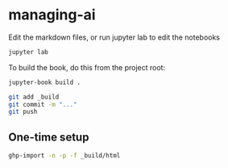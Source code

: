# managing-ai

Edit the markdown files, or run jupyter lab to edit the notebooks

```bash
jupyter lab
```

To build the book, do this from the project root:

```bash
jupyter-book build .

git add _build
git commit -m "..."
git push
```

## One-time setup

```bash
ghp-import -n -p -f _build/html
```
